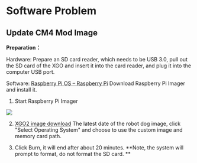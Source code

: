 ﻿---
sidebar_position: 3
sidebar_label: Software Problem
---

# Software Problem

## Update CM4 Mod Image


**Preparation：**

Hardware: Prepare an SD card reader, which needs to be USB 3.0, pull out the SD card of the XGO and insert it into the card reader, and plug it into the computer USB port.


Software: [Raspberry Pi OS – Raspberry Pi](https://www.raspberrypi.com/software/) Download Raspberry Pi Imager and install it.

1. Start Raspberry Pi Imager

![](https://wiki-media-ef.oss-cn-hongkong.aliyuncs.com/i18n/en/docusaurus-plugin-content-docs/current/pico/cm4-xgo-robot-kit/images/cm4-xgo-faq-09.png)

2. [XGO2 image download](https://drive.google.com/drive/folders/1YJy-wIke6EJECcblV2LMFmRN6YSrPW-a ) The latest date of the robot dog image, click "Select Operating System" and choose to use the custom image and memory card path.

3. Click Burn, it will end after about 20 minutes. **Note, the system will prompt to format, do not format the SD card. **
